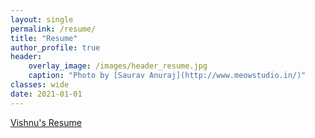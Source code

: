 ```yaml
---
layout: single
permalink: /resume/
title: "Resume"
author_profile: true
header:
    overlay_image: /images/header_resume.jpg
    caption: "Photo by [Saurav Anuraj](http://www.meowstudio.in/)"
classes: wide
date: 2021-01-01
---
```


[Vishnu's Resume](https://docs.google.com/gview?url=https://vishnu1183.github.io/images/Vishnu_Photo_Resume.pdf&embedded=true "Vishnu's Resume")
